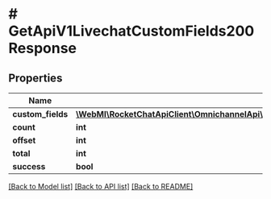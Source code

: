 # # GetApiV1LivechatCustomFields200Response

## Properties

Name | Type | Description | Notes
------------ | ------------- | ------------- | -------------
**custom_fields** | [**\WebMI\RocketChatApiClient\OmnichannelApi\Model\GetApiV1LivechatCustomFields200ResponseCustomFieldsInner[]**](GetApiV1LivechatCustomFields200ResponseCustomFieldsInner.md) |  | [optional]
**count** | **int** |  | [optional]
**offset** | **int** |  | [optional]
**total** | **int** |  | [optional]
**success** | **bool** |  | [optional]

[[Back to Model list]](../../README.md#models) [[Back to API list]](../../README.md#endpoints) [[Back to README]](../../README.md)
